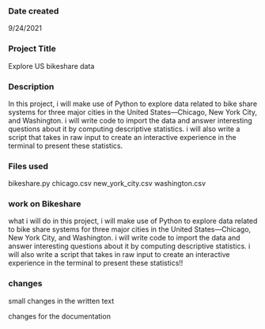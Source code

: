 ### Date created
9/24/2021

### Project Title

Explore US bikeshare data 

### Description
In this project, i will make use of Python to explore data related to bike share systems for three major cities in the United States—Chicago, New York City, and Washington. i will write code to import the data and answer interesting questions about it by computing descriptive statistics. i will also write a script that takes in raw input to create an interactive experience in the terminal to present these statistics.

### Files used
bikeshare.py
chicago.csv
new_york_city.csv
washington.csv

### work on Bikeshare
what i will do in this project, i will make use of Python to explore data related to bike share systems for three major cities in the United States—Chicago, New York City, and Washington. i will write code to import the data and answer interesting questions about it by computing descriptive statistics. i will also write a script that takes in raw input to create an interactive experience in the terminal to present these statistics!!


### changes
small changes in the written text

changes for the documentation
